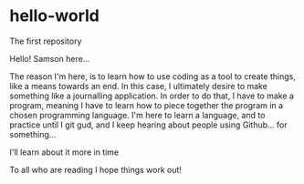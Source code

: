 # hello-world
The first repository

Hello! Samson here...

The reason I'm here, is to learn how to use coding as a tool to create things, like a means
towards an end. In this case, I ultimately desire to make something like a journalling
application. In order to do that, I have to make a program, meaning I have to learn how to
piece together the program in a chosen programming language. I'm here to learn a language,
and to practice until I git gud, and I keep hearing about people using Github... for something...

I'll learn about it more in time

To all who are reading I hope things work out! 
